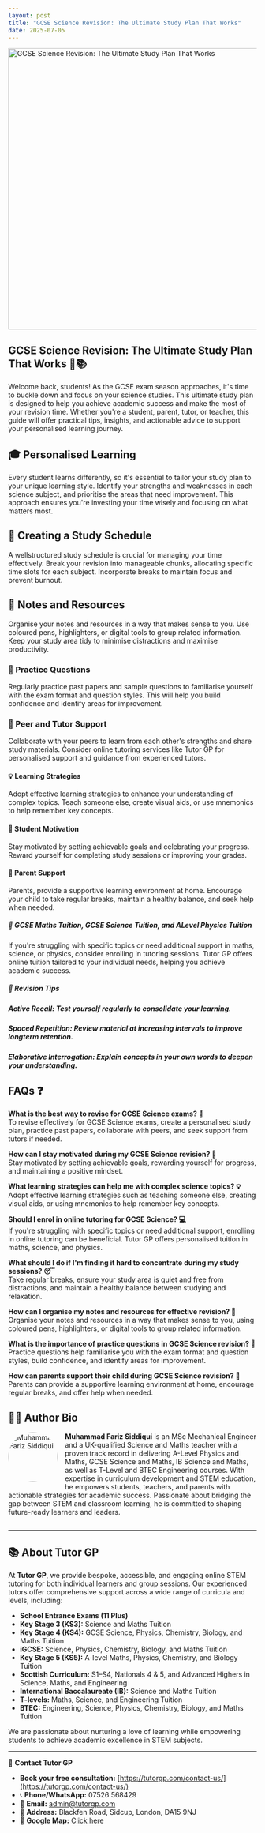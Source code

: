 ```yaml
---
layout: post
title: "GCSE Science Revision: The Ultimate Study Plan That Works"
date: 2025-07-05
---
```


<img src="https://tutorgp.github.io/blogs/images/gcse-science-revision-the-ultimate-study-plan-that-works.png" alt="GCSE Science Revision: The Ultimate Study Plan That Works" width="960" height="570">

<h2>GCSE Science Revision: The Ultimate Study Plan That Works 🔬📚</h2>
<p>Welcome back, students! As the GCSE exam season approaches, it's time to buckle down and focus on your science studies. This ultimate study plan is designed to help you achieve academic success and make the most of your revision time. Whether you're a student, parent, tutor, or teacher, this guide will offer practical tips, insights, and actionable advice to support your personalised learning journey.</p>
<h2>🎓 Personalised Learning</h2>
<p>Every student learns differently, so it's essential to tailor your study plan to your unique learning style. Identify your strengths and weaknesses in each science subject, and prioritise the areas that need improvement. This approach ensures you're investing your time wisely and focusing on what matters most.</p>
<h2>📅 Creating a Study Schedule</h2>
<p>A wellstructured study schedule is crucial for managing your time effectively. Break your revision into manageable chunks, allocating specific time slots for each subject. Incorporate breaks to maintain focus and prevent burnout.</p>
<h2>📝 Notes and Resources</h2>
<p>Organise your notes and resources in a way that makes sense to you. Use coloured pens, highlighters, or digital tools to group related information. Keep your study area tidy to minimise distractions and maximise productivity.</p>
<h3>🧪 Practice Questions</h3>
<p>Regularly practice past papers and sample questions to familiarise yourself with the exam format and question styles. This will help you build confidence and identify areas for improvement.</p>
<h3>🤝 Peer and Tutor Support</h3>
<p>Collaborate with your peers to learn from each other's strengths and share study materials. Consider online tutoring services like Tutor GP for personalised support and guidance from experienced tutors.</p>
<h4>💡 Learning Strategies</h4>
<p>Adopt effective learning strategies to enhance your understanding of complex topics. Teach someone else, create visual aids, or use mnemonics to help remember key concepts.</p>
<h4>🚀 Student Motivation</h4>
<p>Stay motivated by setting achievable goals and celebrating your progress. Reward yourself for completing study sessions or improving your grades.</p>
<h4>🤝 Parent Support</h4>
<p>Parents, provide a supportive learning environment at home. Encourage your child to take regular breaks, maintain a healthy balance, and seek help when needed.</p>
<h5>📝 GCSE Maths Tuition, GCSE Science Tuition, and ALevel Physics Tuition</h5>
<p>If you're struggling with specific topics or need additional support in maths, science, or physics, consider enrolling in tutoring sessions. Tutor GP offers online tuition tailored to your individual needs, helping you achieve academic success.</p>
<h5>🌟 Revision Tips</h5>
<h5>Active Recall: Test yourself regularly to consolidate your learning.</h5>
<h5>Spaced Repetition: Review material at increasing intervals to improve longterm retention.</h5>
<h5>Elaborative Interrogation: Explain concepts in your own words to deepen your understanding.</h5>
<h2>FAQs ❓</h2>
<ul style="list-style-type: none; padding-left: 0;">
<li><strong>What is the best way to revise for GCSE Science exams? 🧪</strong></li>
<li>To revise effectively for GCSE Science exams, create a personalised study plan, practice past papers, collaborate with peers, and seek support from tutors if needed.</li>
</ul>
<ul style="list-style-type: none; padding-left: 0;">
<li><strong>How can I stay motivated during my GCSE Science revision? 🤩</strong></li>
<li>Stay motivated by setting achievable goals, rewarding yourself for progress, and maintaining a positive mindset.</li>
</ul>
<ul style="list-style-type: none; padding-left: 0;">
<li><strong>What learning strategies can help me with complex science topics? 💡</strong></li>
<li>Adopt effective learning strategies such as teaching someone else, creating visual aids, or using mnemonics to help remember key concepts.</li>
</ul>
<ul style="list-style-type: none; padding-left: 0;">
<li><strong>Should I enrol in online tutoring for GCSE Science? 💻</strong></li>
<li>If you're struggling with specific topics or need additional support, enrolling in online tutoring can be beneficial. Tutor GP offers personalised tuition in maths, science, and physics.</li>
</ul>
<ul style="list-style-type: none; padding-left: 0;">
<li><strong>What should I do if I'm finding it hard to concentrate during my study sessions? 😴</strong></li>
<li>Take regular breaks, ensure your study area is quiet and free from distractions, and maintain a healthy balance between studying and relaxation.</li>
</ul>
<ul style="list-style-type: none; padding-left: 0;">
<li><strong>How can I organise my notes and resources for effective revision? 📝</strong></li>
<li>Organise your notes and resources in a way that makes sense to you, using coloured pens, highlighters, or digital tools to group related information.</li>
</ul>
<ul style="list-style-type: none; padding-left: 0;">
<li><strong>What is the importance of practice questions in GCSE Science revision? 📝</strong></li>
<li>Practice questions help familiarise you with the exam format and question styles, build confidence, and identify areas for improvement.</li>
</ul>
<ul style="list-style-type: none; padding-left: 0;">
<li><strong>How can parents support their child during GCSE Science revision? 🤝</strong></li>
<li>Parents can provide a supportive learning environment at home, encourage regular breaks, and offer help when needed.</li>
</ul>



## 👨‍🏫 Author Bio

<img src="https://tutorgp.github.io/blogs/images/TutorGP-Author-Siddiqui.jpg" alt="Muhammad Fariz Siddiqui" width="100" height="100" style="float:left;margin:0 15px 15px 0;border-radius:50%;">

**Muhammad Fariz Siddiqui** is an MSc Mechanical Engineer and a UK-qualified Science and Maths teacher with a proven track record in delivering A-Level Physics and Maths, GCSE Science and Maths, IB Science and Maths, as well as T-Level and BTEC Engineering courses. With expertise in curriculum development and STEM education, he empowers students, teachers, and parents with actionable strategies for academic success. Passionate about bridging the gap between STEM and classroom learning, he is committed to shaping future-ready learners and leaders.

<div style="clear:both;"></div>

---

## 📚 About Tutor GP

At **Tutor GP**, we provide bespoke, accessible, and engaging online STEM tutoring for both individual learners and group sessions. Our experienced tutors offer comprehensive support across a wide range of curricula and levels, including:

- **School Entrance Exams (11 Plus)**
- **Key Stage 3 (KS3):** Science and Maths Tuition
- **Key Stage 4 (KS4):** GCSE Science, Physics, Chemistry, Biology, and Maths Tuition
- **iGCSE:** Science, Physics, Chemistry, Biology, and Maths Tuition
- **Key Stage 5 (KS5):** A-level Maths, Physics, Chemistry, and Biology Tuition
- **Scottish Curriculum:** S1–S4, Nationals 4 & 5, and Advanced Highers in Science, Maths, and Engineering
- **International Baccalaureate (IB):** Science and Maths Tuition
- **T-levels:** Maths, Science, and Engineering Tuition
- **BTEC:** Engineering, Science, Physics, Chemistry, Biology, and Maths Tuition

We are passionate about nurturing a love of learning while empowering students to achieve academic excellence in STEM subjects.

---

📍 **Contact Tutor GP**

- **Book your free consultation:** [https://tutorgp.com/contact-us/](https://tutorgp.com/contact-us/)
- 📞 **Phone/WhatsApp:** 07526 568429  
- 📧 **Email:** admin@tutorgp.com  
- 📍 **Address:** Blackfen Road, Sidcup, London, DA15 9NJ  
- 📌 **Google Map:** [Click here](https://maps.app.goo.gl/Hm9d28HiSC9d6VQm8)


